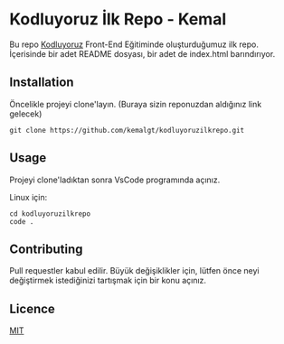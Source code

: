 # Kodluyoruz İlk Repo - Kemal

Bu repo [Kodluyoruz](https://www.kodluyoruz.org) Front-End Eğitiminde oluşturduğumuz ilk repo. İçerisinde bir adet README dosyası, bir adet de index.html barındırıyor.

## Installation

Öncelikle projeyi clone'layın. (Buraya sizin reponuzdan aldığınız link gelecek)

`git clone https://github.com/kemalgt/kodluyoruzilkrepo.git`

## Usage

Projeyi clone'ladıktan sonra VsCode programında açınız.

Linux için:

```
cd kodluyoruzilkrepo
code .
```

## Contributing

Pull requestler kabul edilir. Büyük değişiklikler için, lütfen önce neyi değiştirmek istediğinizi tartışmak için bir konu açınız.

## Licence

[MIT](https://www.mit.edu)
